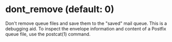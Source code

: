 # dont_remove (default: 0)

Don't remove queue files and save them to the "saved" mail queue.
This is a debugging aid. To inspect the envelope information and
content of a Postfix queue file, use the postcat(1) command.



